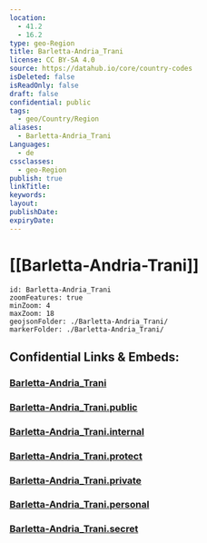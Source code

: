 ```yaml
---
location:
  - 41.2
  - 16.2
type: geo-Region
title: Barletta-Andria_Trani
license: CC BY-SA 4.0
source: https://datahub.io/core/country-codes
isDeleted: false
isReadOnly: false
draft: false
confidential: public
tags:
  - geo/Country/Region
aliases:
  - Barletta-Andria_Trani
Languages:
  - de
cssclasses:
  - geo-Region
publish: true
linkTitle:
keywords:
layout:
publishDate:
expiryDate:
---
```


# [[Barletta-Andria-Trani]]

```leaflet
id: Barletta-Andria_Trani
zoomFeatures: true 
minZoom: 4 
maxZoom: 18
geojsonFolder: ./Barletta-Andria_Trani/
markerFolder: ./Barletta-Andria_Trani/
```


## Confidential Links & Embeds: 

### [Barletta-Andria_Trani](/_Standards/Earth/Continent/Europe/Europe~South/Italy/regions~Italy/Apulia/Barletta-Andria_Trani.md) 

### [Barletta-Andria_Trani.public](/_public/Earth/Continent/Europe/Europe~South/Italy/regions~Italy/Apulia/Barletta-Andria_Trani.public.md) 

### [Barletta-Andria_Trani.internal](/_internal/Earth/Continent/Europe/Europe~South/Italy/regions~Italy/Apulia/Barletta-Andria_Trani.internal.md) 

### [Barletta-Andria_Trani.protect](/_protect/Earth/Continent/Europe/Europe~South/Italy/regions~Italy/Apulia/Barletta-Andria_Trani.protect.md) 

### [Barletta-Andria_Trani.private](/_private/Earth/Continent/Europe/Europe~South/Italy/regions~Italy/Apulia/Barletta-Andria_Trani.private.md) 

### [Barletta-Andria_Trani.personal](/_personal/Earth/Continent/Europe/Europe~South/Italy/regions~Italy/Apulia/Barletta-Andria_Trani.personal.md) 

### [Barletta-Andria_Trani.secret](/_secret/Earth/Continent/Europe/Europe~South/Italy/regions~Italy/Apulia/Barletta-Andria_Trani.secret.md)


